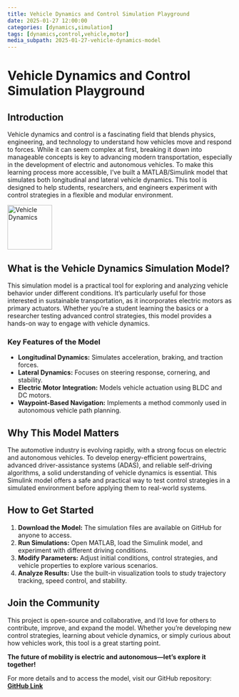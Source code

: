 ```yaml
---
title: Vehicle Dynamics and Control Simulation Playground
date: 2025-01-27 12:00:00
categories: [dynamics,simulation]
tags: [dynamics,control,vehicle,motor]
media_subpath: 2025-01-27-vehicle-dynamics-model
---
```


# Vehicle Dynamics and Control Simulation Playground  

## Introduction  
Vehicle dynamics and control is a fascinating field that blends physics, engineering, and technology to understand how vehicles move and respond to forces. While it can seem complex at first, breaking it down into manageable concepts is key to advancing modern transportation, especially in the development of electric and autonomous vehicles. To make this learning process more accessible, I’ve built a MATLAB/Simulink model that simulates both longitudinal and lateral vehicle dynamics. This tool is designed to help students, researchers, and engineers experiment with control strategies in a flexible and modular environment.  

 <img src="{{ page.media_subpath }}/lonlat2.png" alt="Vehicle Dynamics" width="100">

## What is the Vehicle Dynamics Simulation Model?  
This simulation model is a practical tool for exploring and analyzing vehicle behavior under different conditions. It’s particularly useful for those interested in sustainable transportation, as it incorporates electric motors as primary actuators. Whether you’re a student learning the basics or a researcher testing advanced control strategies, this model provides a hands-on way to engage with vehicle dynamics.  



### Key Features of the Model  
- **Longitudinal Dynamics:** Simulates acceleration, braking, and traction forces.  
- **Lateral Dynamics:** Focuses on steering response, cornering, and stability.  
- **Electric Motor Integration:** Models vehicle actuation using BLDC and DC motors.  
- **Waypoint-Based Navigation:** Implements a method commonly used in autonomous vehicle path planning.  



## Why This Model Matters  
The automotive industry is evolving rapidly, with a strong focus on electric and autonomous vehicles. To develop energy-efficient powertrains, advanced driver-assistance systems (ADAS), and reliable self-driving algorithms, a solid understanding of vehicle dynamics is essential. This Simulink model offers a safe and practical way to test control strategies in a simulated environment before applying them to real-world systems.  

## How to Get Started  
1. **Download the Model:** The simulation files are available on GitHub for anyone to access.  
2. **Run Simulations:** Open MATLAB, load the Simulink model, and experiment with different driving conditions.  
3. **Modify Parameters:** Adjust initial conditions, control strategies, and vehicle properties to explore various scenarios.  
4. **Analyze Results:** Use the built-in visualization tools to study trajectory tracking, speed control, and stability.  

## Join the Community  
This project is open-source and collaborative, and I’d love for others to contribute, improve, and expand the model. Whether you’re developing new control strategies, learning about vehicle dynamics, or simply curious about how vehicles work, this tool is a great starting point.  

**The future of mobility is electric and autonomous—let’s explore it together!**  

For more details and to access the model, visit our GitHub repository: **[GitHub Link](https://github.com/L-Arturo-Torres-Romero/VehicleModel)**

